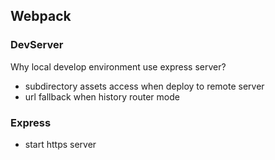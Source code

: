 ## Webpack

### DevServer
Why local develop environment use express server?
* subdirectory assets access when deploy to remote server
* url fallback when history router mode

### Express

* start https server
